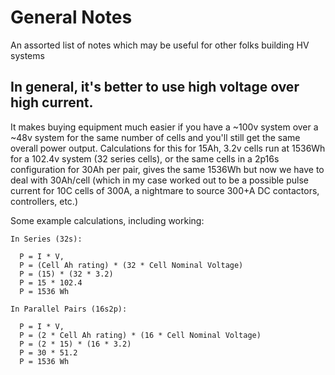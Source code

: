 # General Notes

An assorted list of notes which may be useful for other folks building HV systems

## In general, it's better to use high voltage over high current.
It makes buying equipment much easier if you have a ~100v system over a ~48v system for the same number of cells and you'll still get the same overall power output.
Calculations for this for 15Ah, 3.2v cells run at 1536Wh for a 102.4v system (32 series cells), or the same cells in a 2p16s configuration for 30Ah per pair, gives the same 1536Wh but now we have to deal with 30Ah/cell (which in my case worked out to be a possible pulse current for 10C cells of 300A, a nightmare to source 300+A DC contactors, controllers, etc.)

Some example calculations, including working:
```
In Series (32s):

  P = I * V,
  P = (Cell Ah rating) * (32 * Cell Nominal Voltage)
  P = (15) * (32 * 3.2)
  P = 15 * 102.4
  P = 1536 Wh

In Parallel Pairs (16s2p):

  P = I * V,
  P = (2 * Cell Ah rating) * (16 * Cell Nominal Voltage)
  P = (2 * 15) * (16 * 3.2)
  P = 30 * 51.2
  P = 1536 Wh
```
